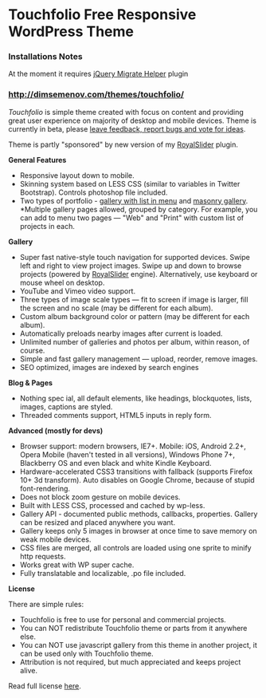 Touchfolio Free Responsive WordPress Theme
==========================================

### Installations Notes

At the moment it requires [jQuery Migrate Helper](https://wordpress.org/plugins/enable-jquery-migrate-helper/) plugin
### <http://dimsemenov.com/themes/touchfolio/>

*Touchfolio* is simple theme created with focus on content and providing great user experience on majority of desktop and mobile devices.
Theme is currently in beta, please [leave feedback, report bugs and vote for ideas](http://support.dimsemenov.com/forums/159023-touchfolio).

Theme is partly "sponsored" by new version of my [RoyalSlider](http://dimsemenov.com/plugins/royal-slider/) plugin.

**General Features**

* Responsive layout down to mobile.
* Skinning system based on LESS CSS (similar to variables in Twitter Bootstrap). Controls photoshop file included.
* Two types of portfolio - [gallery with list in menu](http://dimsemenov.com/themes/touchfolio/demo/) and [masonry gallery](http://dimsemenov.com/themes/touchfolio/demo/alternative-portfolio/).
*Multiple gallery pages allowed, grouped by category. For example, you can add to menu two pages — "Web" and "Print" with custom list of projects in each.

**Gallery**

* Super fast native-style touch navigation for supported devices. Swipe left and right to view project images. Swipe up and down to browse projects (powered by [RoyalSlider](http://dimsemenov.com/plugins/royal-slider/) engine).
Alternatively, use keyboard or mouse wheel on desktop.
* YouTube and Vimeo video support.
* Three types of image scale types — fit to screen if image is larger, fill the screen and no scale (may be different for each album).
* Custom album background color or pattern (may be different for each album).
* Automatically preloads nearby images after current is loaded.
* Unlimited number of galleries and photos per album, within reason, of course.
* Simple and fast gallery management — upload, reorder, remove images.
* SEO optimized, images are indexed by search engines

**Blog & Pages**

* Nothing spec    ial, all default elements, like headings, blockquotes, lists, images, captions are styled.
* Threaded comments support, HTML5 inputs in reply form.

**Advanced (mostly for devs)**

* Browser support: modern browsers, IE7+. Mobile: iOS, Android 2.2+, Opera Mobile (haven't tested in all versions), Windows Phone 7+, Blackberry OS and even black and white Kindle Keyboard.
* Hardware-accelerated CSS3 transitions with fallback (supports Firefox 10+ 3d transform). Auto disables on Google Chrome, because of stupid font-rendering.
* Does not block zoom gesture on mobile devices.
* Built with LESS CSS, processed and cached by wp-less.
* Gallery API - documented public methods, callbacks, properties. Gallery can be resized and placed anywhere you want.
* Gallery keeps only 5 images in browser at once time to save memory on weak mobile devices.
* CSS files are merged, all controls are loaded using one sprite to minify http requests.
* Works great with WP super cache.
* Fully translatable and localizable, .po file included.

**License**

There are simple rules:

* Touchfolio is free to use for personal and commercial projects.
* You can NOT redistribute Touchfolio theme or parts from it anywhere else.
* You can NOT use javascript gallery from this theme in another project, it can be used only with Touchfolio theme.
* Attribution is not required, but much appreciated and keeps project alive.

Read full license [here](http://dimsemenov.com/themes/touchfolio/license.txt).